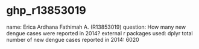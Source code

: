 # ghp_r13853019
name: Erica Ardhana Fathimah A. (R13853019)
question: How many new dengue cases were reported in 2014?
external r packages used:
  dplyr
total number of new dengue cases reported in 2014: 6020

